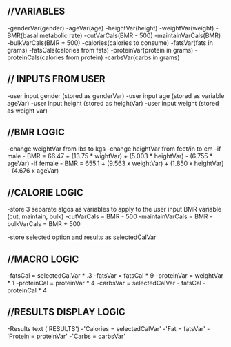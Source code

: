 
//VARIABLES
----------------
-genderVar(gender)
-ageVar(age)
-heightVar(height)
-weightVar(weight)
-BMR(basal metabolic rate)
-cutVarCals(BMR - 500)
-maintainVarCals(BMR)
-bulkVarCals(BMR + 500)
-calories(calories to consume)
-fatsVar(fats in grams)
-fatsCals(calories from fats)
-proteinVar(protein in grams)
-proteinCals(calories from protein)
-carbsVar(carbs in grams)

// INPUTS FROM USER
----------------
-user input gender (stored as genderVar)
-user input age (stored as variable ageVar)
-user input height (stored as heightVar)
-user input weight (stored as weight var)

//BMR LOGIC
----------------
-change weightVar from lbs to kgs
-change heightVar from feet/in to cm
-if male - BMR = 66.47 + (13.75 * wightVar) + (5.003 * heightVar) - (6.755 * ageVar)
-if female - BMR =  655.1 + (9.563 x weightVar) + (1.850 x heightVar) - (4.676 x ageVar)

//CALORIE LOGIC
----------------
-store 3 separate algos as variables to apply to the user input BMR variable (cut, maintain, bulk)
-cutVarCals = BMR - 500
-maintainVarCals = BMR
-bulkVarCals = BMR + 500

-store selected option and results as selectedCalVar

//MACRO LOGIC
----------------
-fatsCal = selectedCalVar * .3
-fatsVar = fatsCal * 9
-proteinVar = weightVar * 1
-proteinCal = proteinVar * 4
-carbsVar = selectedCalVar - fatsCal - proteinCal * 4


//RESULTS DISPLAY LOGIC
----------------
-Results text ('RESULTS')
-'Calories = selectedCalVar'
-'Fat = fatsVar'
-'Protein = proteinVar'
-'Carbs = carbsVar'